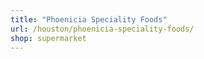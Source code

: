 ```yaml
---
title: "Phoenicia Speciality Foods"
url: /houston/phoenicia-speciality-foods/
shop: supermarket
---
```

